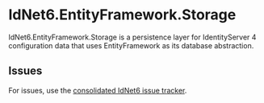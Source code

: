 # IdNet6.EntityFramework.Storage

IdNet6.EntityFramework.Storage is a persistence layer for IdentityServer 4 configuration data that uses EntityFramework as its database abstraction.

## Issues

For issues, use the [consolidated IdNet6 issue tracker](https://github.com/IdentityServer/IdNet6/issues).

